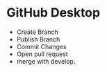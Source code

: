# GitHub Desktop

* Create Branch
* Publish Branch
* Commit Changes
* Open pull request
* merge with develop.
